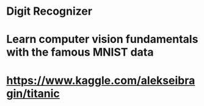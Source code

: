 # Digit Recognizer
# Learn computer vision fundamentals with the famous MNIST data

# https://www.kaggle.com/alekseibragin/titanic
